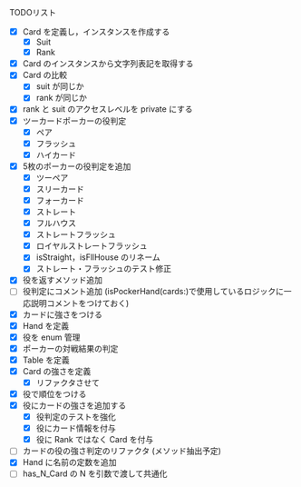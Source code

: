 
TODOリスト

* [x] Card を定義し，インスタンスを作成する
	* [x] Suit
	* [x] Rank
* [x] Card のインスタンスから文字列表記を取得する
* [x] Card の比較
    * [x] suit が同じか
    * [x] rank が同じか
* [x] rank と suit のアクセスレベルを private にする
* [x] ツーカードポーカーの役判定
    * [x] ペア
    * [x] フラッシュ
    * [x] ハイカード
* [x] 5枚のポーカーの役判定を追加
	* [x] ツーペア
	* [x] スリーカード
	* [x] フォーカード
	* [x] ストレート
	* [x] フルハウス
	* [x] ストレートフラッシュ
	* [x] ロイヤルストレートフラッシュ
	* [x] isStraight，isFllHouse のリネーム
	* [x] ストレート・フラッシュのテスト修正
* [x] 役を返すメソッド追加
* [ ] 役判定にコメント追加 (isPockerHand(cards:)で使用しているロジックに一応説明コメントをつけておく)
* [x] カードに強さをつける
* [x] Hand を定義
* [x] 役を enum 管理
* [x] ポーカーの対戦結果の判定
* [x] Table を定義
* [x] Card の強さを定義
	* [x] リファクタさせて
* [x] 役で順位をつける
* [x] 役にカードの強さを追加する
	* [x] 役判定のテストを強化
	* [x] 役にカード情報を付与
	* [x] 役に Rank ではなく Card を付与
* [ ] カードの役の強さ判定のリファクタ (メソッド抽出予定)
* [x] Hand に名前の定数を追加
* [ ] has_N_Card の N を引数で渡して共通化